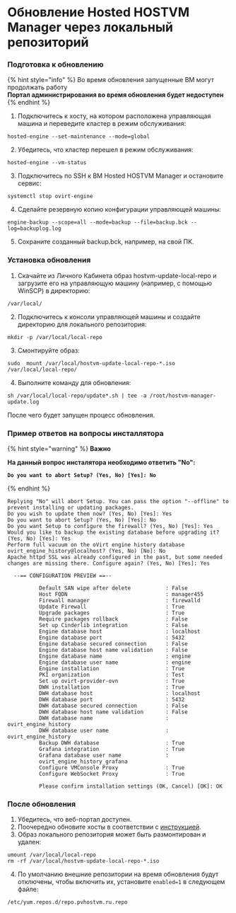 # Обновление Hosted HOSTVM Manager через локальный репозиторий

### Подготовка к обновлению

{% hint style="info" %}
Во время обновления запущенные ВМ могут продолжать работу \
**Портал администрирования во время обновления будет недоступен**
{% endhint %}

1. Подключитесь к хосту, на котором расположена управляющая машина и переведите кластер в режим обслуживания:

```
hosted-engine --set-maintenance --mode=global
```

2. Убедитесь, что кластер перешел в режим обслуживания:

```
hosted-engine --vm-status
```

3. Подключитесь по SSH к ВМ Hosted HOSTVM Manager и остановите сервис:

```
systemctl stop ovirt-engine
```

4. Сделайте резервную копию конфигурации управляющей машины:

```
engine-backup --scope=all --mode=backup --file=backup.bck --log=backuplog.log
```

5. Сохраните созданный backup.bck, например, на свой ПК.

### Установка обновления

1. Скачайте из Личного Кабинета образ hostvm-update-local-repo и загрузите его на управляющую машину (например, с помощью WinSCP) в директорию:

```
/var/local/
```

2. Подключитесь к консоли управляющей машины и создайте директорию для локального репозитория:

```
mkdir -p /var/local/local-repo
```

3. Смонтируйте образ:

```
sudo  mount /var/local/hostvm-update-local-repo-*.iso /var/local/local-repo/
```

4. Выполните команду для обновления:

```
sh /var/local/local-repo/update*.sh | tee -a /root/hostvm-manager-update.log
```

После чего будет запущен процесс обновления.

### Пример ответов на вопросы инсталлятора

{% hint style="warning" %}
**Важно**

**На данный вопрос инсталятора необходимо ответить "No":**

<pre><code><strong>Do you want to abort Setup? (Yes, No) [Yes]: No
</strong></code></pre>
{% endhint %}

```
Replying "No" will abort Setup. You can pass the option "--offline" to prevent installing or updating packages.
Do you wish to update them now? (Yes, No) [Yes]: Yes
Do you want to abort Setup? (Yes, No) [Yes]: No
Do you want Setup to configure the firewall? (Yes, No) [Yes]: Yes
Would you like to backup the existing database before upgrading it? (Yes, No) [Yes]: Yes
Perform full vacuum on the oVirt engine history database ovirt_engine_history@localhost? (Yes, No) [No]: No
Apache httpd SSL was already configured in the past, but some needed changes are missing there. Configure again? (Yes, No) [Yes]: Yes  

  --== CONFIGURATION PREVIEW ==--
         
          Default SAN wipe after delete           : False
          Host FQDN                               : manager455
          Firewall manager                        : firewalld
          Update Firewall                         : True
          Upgrade packages                        : True
          Require packages rollback               : False
          Set up Cinderlib integration            : False
          Engine database host                    : localhost
          Engine database port                    : 5432
          Engine database secured connection      : False
          Engine database host name validation    : False
          Engine database name                    : engine
          Engine database user name               : engine
          Engine installation                     : True
          PKI organization                        : Test
          Set up ovirt-provider-ovn               : True
          DWH installation                        : True
          DWH database host                       : localhost
          DWH database port                       : 5432
          DWH database secured connection         : False
          DWH database host name validation       : False
          DWH database name                       : ovirt_engine_history
          DWH database user name                  : ovirt_engine_history
          Backup DWH database                     : True
          Grafana integration                     : True
          Grafana database user name              :
          ovirt_engine_history_grafana
          Configure VMConsole Proxy               : True
          Configure WebSocket Proxy               : True
         
          Please confirm installation settings (OK, Cancel) [OK]: OK
```

### После обновления

1. Убедитесь, что веб-портал доступен.
2. Поочередно обновите хосты в соответствии с [инструкцией](obnovlenie-hostvm-node.md).
3. Образ локального репозитория может быть размонтирован и удален:

```
umount /var/local/local-repo
rm -rf /var/local/hostvm-update-local-repo-*.iso
```

4. По умолчанию внешние репозитории на время обновления будут отключены, чтобы включить их, установите `enabled=1`  в следующем файле:

```
/etc/yum.repos.d/repo.pvhostvm.ru.repo
```
